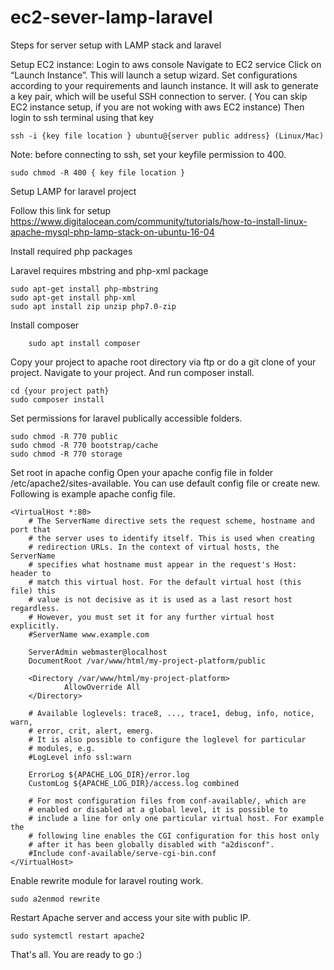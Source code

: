 # ec2-sever-lamp-laravel
Steps for server setup with LAMP stack and laravel

Setup EC2 instance:
Login to aws console
Navigate to EC2 service
Click on “Launch Instance”. This will launch a setup wizard. Set configurations according to your requirements and launch instance. 
It will ask to generate a key pair, which will be useful SSH connection to server.
( You can skip EC2 instance setup, if you are not woking with aws EC2 instance)
Then login to ssh terminal using that key
	
	ssh -i {key file location } ubuntu@{server public address} (Linux/Mac)

Note: before connecting to ssh, set your keyfile permission to 400.
 
 	sudo chmod -R 400 { key file location } 
 
Setup LAMP for laravel project

Follow this link for setup
	https://www.digitalocean.com/community/tutorials/how-to-install-linux-apache-mysql-php-lamp-stack-on-ubuntu-16-04

Install required php packages

Laravel requires mbstring and php-xml package

	sudo apt-get install php-mbstring
	sudo apt-get install php-xml
	sudo apt install zip unzip php7.0-zip

Install composer
		
		sudo apt install composer

Copy your project to apache root directory via ftp or do a git clone of your project. Navigate to your project. And run composer install.

	cd {your project path}
	sudo composer install
	
Set permissions for laravel publically accessible folders.

	sudo chmod -R 770 public
	sudo chmod -R 770 bootstrap/cache
	sudo chmod -R 770 storage

Set root in apache config
Open your apache config file in folder /etc/apache2/sites-available. You can use default config file or create new. Following is example apache config file.

	<VirtualHost *:80>
        # The ServerName directive sets the request scheme, hostname and port that
        # the server uses to identify itself. This is used when creating
        # redirection URLs. In the context of virtual hosts, the ServerName
        # specifies what hostname must appear in the request's Host: header to
        # match this virtual host. For the default virtual host (this file) this
        # value is not decisive as it is used as a last resort host regardless.
        # However, you must set it for any further virtual host explicitly.
        #ServerName www.example.com

        ServerAdmin webmaster@localhost
        DocumentRoot /var/www/html/my-project-platform/public

        <Directory /var/www/html/my-project-platform>
                AllowOverride All
        </Directory>

        # Available loglevels: trace8, ..., trace1, debug, info, notice, warn,
        # error, crit, alert, emerg.
        # It is also possible to configure the loglevel for particular
        # modules, e.g.
        #LogLevel info ssl:warn

        ErrorLog ${APACHE_LOG_DIR}/error.log
        CustomLog ${APACHE_LOG_DIR}/access.log combined

        # For most configuration files from conf-available/, which are
        # enabled or disabled at a global level, it is possible to
        # include a line for only one particular virtual host. For example the
        # following line enables the CGI configuration for this host only
        # after it has been globally disabled with "a2disconf".
        #Include conf-available/serve-cgi-bin.conf
	</VirtualHost>

Enable rewrite module for laravel routing work.

	sudo a2enmod rewrite

Restart Apache server and access your site with public IP.

	sudo systemctl restart apache2

That's all. You are ready to go :)
